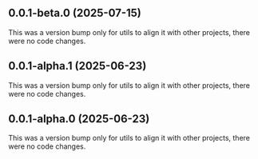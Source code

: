 ## 0.0.1-beta.0 (2025-07-15)

This was a version bump only for utils to align it with other projects, there were no code changes.

## 0.0.1-alpha.1 (2025-06-23)

This was a version bump only for utils to align it with other projects, there were no code changes.

## 0.0.1-alpha.0 (2025-06-23)

This was a version bump only for utils to align it with other projects, there were no code changes.
